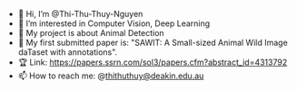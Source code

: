 - 👋 Hi, I’m @Thi-Thu-Thuy-Nguyen
- 👀 I’m interested in Computer Vision, Deep Learning
- 🌱 My project is about Animal Detection
- 💞️ My first submitted paper is: "SAWIT: A Small-sized Animal Wild Image daTaset with annotations".
- 🏆 Link: https://papers.ssrn.com/sol3/papers.cfm?abstract_id=4313792
- 📫 How to reach me: @thithuthuy@deakin.edu.au

<!---
Thi-Thu-Thuy-Nguyen/Thi-Thu-Thuy-Nguyen is a ✨ special ✨ repository because its `README.md` (this file) appears on your GitHub profile.
You can click the Preview link to take a look at your changes.
--->
